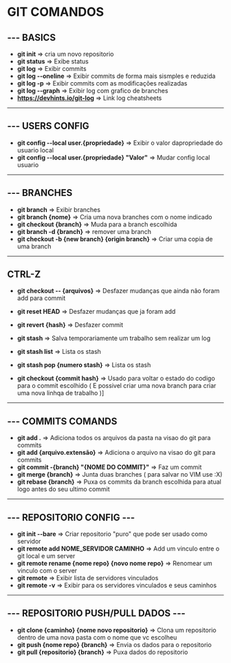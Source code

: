 # GIT COMANDOS

## --- BASICS

- **git init** => cria um novo repositorio
- **git status** => Exibe status
- **git log** => Exibir commits
- **git log --oneline** => Exibir commits de forma mais sismples e reduzida
- **git log -p** => Exibir commits com as modificações realizadas
- **git log --graph**  => Exibir log com grafico de branches
- **https://devhints.io/git-log** => Link log cheatsheets

---

## --- USERS CONFIG
- **git config --local user.{propriedade}** => Exibir o valor dapropriedade do usuario local
- **git config --local user.{propriedade} "Valor"** => Mudar config local usuario

---

## --- BRANCHES

- **git branch** => Exibir branches
- **git branch {nome}** => Cria uma nova branches com o nome indicado
- **git checkout {branch}** => Muda para a branch escolhida 
- **git branch -d {branch}** => remover uma branch 
- **git checkout -b {new branch} {origin branch}** => Criar uma copia de uma branch

---

## CTRL-Z

- **git checkout -- {arquivos}** => Desfazer mudanças que ainda não foram add para commit
- **git reset HEAD** => Desfazer mudanças que ja foram add
- **git revert {hash}** => Desfazer commit

- **git stash** => Salva temporariamente um trabalho sem realizar um log
- **git stash list** => Lista os stash 
- **git stash pop {numero stash}** => Lista os stash 

- **git checkout {commit hash}** => Usado para voltar o estado do codigo para o commit escolhido ( E possivel criar uma nova branch para criar uma nova linhqa de trabalho )]

---

## --- COMMITS COMANDS

- **git add .** => Adiciona todos os arquivos da pasta na visao do git para commits
- **git add {arquivo.extensão}** => Adiciona o arquivo na visao do git para commits
- **git commit -{branch} "{NOME DO COMMIT}"** => Faz um commit
- **git merge {branch}** => Junta duas branches ( para salvar no VIM use :X)
- **git rebase {branch}** => Puxa os commits da branch escolhida para atual logo antes do seu ultimo commit

---

## --- REPOSITORIO CONFIG ---

- **git init --bare** => Criar repositorio "puro" que pode ser usado como servidor
- **git remote add NOME_SERVIDOR CAMINHO** => Add um vinculo entre o git local e um server
- **git remote rename {nome repo} {novo nome repo}** => Renomear um vinculo com o server
- **git remote** => Exibir lista de servidores vinculados
- **git remote -v** => Exibir para os servidores vinculados e seus caminhos

---

## --- REPOSITORIO PUSH/PULL DADOS --- 

- **git clone {caminho} {nome novo repositorio}** => Clona um repositorio dentro de uma nova pasta com o nome que vc escolheu
- **git push {nome repo} {branch}** => Envia os dados para o repositorio
- **git pull {repositorio} {branch}** => Puxa dados do repositorio 
